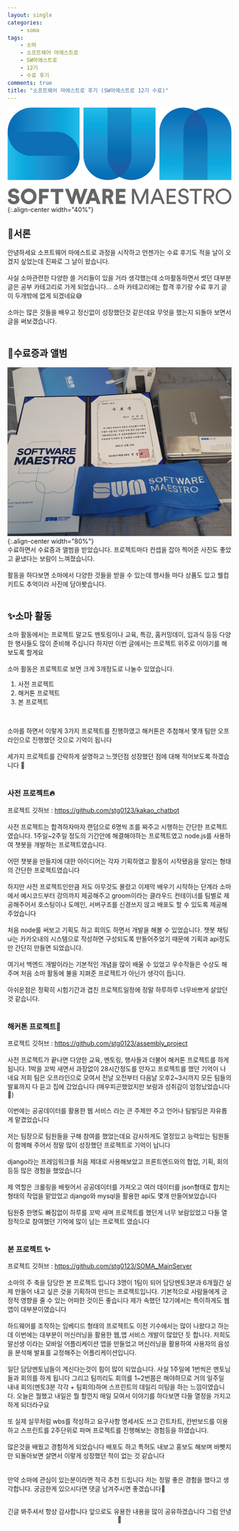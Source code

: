 ```yaml
---
layout: single
categories:
    - soma
tags:
    - 소마
    - 소프트웨어 마에스트로
    - SW마에스트로
    - 12기
    - 수료 후기
comments: true
title: "소프트웨어 마에스트로 후기 (SW마에스트로 12기 수료)"
---
```


![image](/assets/images/soma/somalogo2.png){:.align-center width="40%"}

## 📖서론
안녕하세요 소프트웨어 마에스트로 과정을 시작하고 언젠가는 수료 후기도 적을 날이 오겠지 싶었는데 진짜로 그 날이 왔습니다.<br>
<br>
사실 소마관련한 다양한 쓸 거리들이 있을 거라 생각했는데 소마활동하면서 썻던 대부분 글은 공부 카테고리로 가게 되었습니다... 소마 카테고리에는 합격 후기랑 수료 후기 글이 두개밖에 없게 되겠네요😅<br>
<br>
소마는 많은 것들을 배우고 정신없이 성장했던것 같은데요 무엇을 했는지 되돌아 보면서 글을 써보겠습니다.<br>
<br>

## 👏수료증과 앨범
![image](/assets/images/soma/soma_end1.jpeg){:.align-center width="80%"}
<br>
수료하면서 수료증과 앨범을 받았습니다. 프로젝트마다 컨셉을 잡아 찍어준 사진도 좋았고 끝냈다는 보람이 느껴졌습니다.<br>
<br>
활동을 하다보면 소마에서 다양한 것들을 받을 수 있는데 행사들 마다 상품도 있고 웰컴 키트도 추억이라 사진에 담아봣습니다.<br>
<br>

## ✨소마 활동
소마 활동에서는 프로젝트 말고도 멘토링이나 교육, 특강, 홈커밍데이, 입과식 등등 다양한 행사들도 많이 준비해 주십니다 하지만 이번 글에서는 프로젝트 위주로 이야기를 해보도록 할게요<br>
<br>
소마 활동은 프로젝트로 보면 크게 3개정도로 나눌수 있었습니다.<br>

1. 사전 프로젝트
2. 해커톤 프로젝트
3. 본 프로젝트<br>
<br>
  

소마를 하면서 이렇게 3가지 프로젝트를 진행하였고 해커톤은 추첨해서 몇개 팀만 오프라인으로 진행했던 것으로 기억이 됩니다<br>
<br>
세가지 프로젝트를 간략하게 설명하고 느꼇던점 성장했던 점에 대해 적어보도록 하겠습니다 🌟<br>
<br>

### 사전 프로젝트🔥

프로젝트 깃허브 : <a href="https://github.com/stg0123/kakao_chatbot" target="_blank">https://github.com/stg0123/kakao_chatbot</a><br>
<br>
사전 프로젝트는 합격하자마자 랜덤으로 6명씩 조를 짜주고 시행하는 간단한 프로젝트 였습니다. 1주일~2주일 정도의 기간안에 해결해야하는 프로젝트였고 node.js를 사용하여 챗봇을 개발하는 프로젝트였습니다.<br>
<br>
어떤 챗봇을 만들지에 대한 아이디어는 각자 기획하였고 활동이 시작됐음을 알리는 형태의 간단한 프로젝트였습니다<br>
<br>
하지만 사전 프로젝트인만큼 저도 아무것도 몰랐고 이제막 배우기 시작하는 단계라 소마에서 예시코드부터 강의까지 제공해주고 groom이라는 클라우드 컨테이너를 팀별로 제공해주어서 호스팅이나 도메인, 서버구조를 신경쓰지 않고 배포도 할 수 있도록 제공해 주었습니다<br>
<br>
처음 node를 써보고 기획도 하고 회의도 하면서 개발을 해볼 수 있었습니다. 챗봇 채팅 ui는 카카오내의 시스템으로 작성하면 구성되도록 만들어주었기 때문에 기획과 api정도만 간단히 만들면 되었습니다.<br>
<br>
여기서 백엔드 개발이라는 기본적인 개념을 많이 배울 수 있었고 우수작들은 수상도 해주며 처음 소마 활동에 불을 지펴준 프로젝트가 아닌가 생각이 듭니다.<br>
<br>
아쉬운점은 정확히 시험기간과 겹친 프로젝트일정에 정말 하루하루 너무바쁘게 살았던것 같습니다.<br>
<br>

### 해커톤 프로젝트🔎

프로젝트 깃허브 : <a href="https://github.com/stg0123/assembly_project" target="_blank">https://github.com/stg0123/assembly_project</a><br>
<br>
사전 프로젝트가 끝나면 다양한 교육, 멘토링, 행사들과 더불어 해커톤 프로젝트를 하게 됩니다. 1박을 꼬박 새면서 과장없이 28시간정도를 안자고 프로젝트를 했던 기억이 나네요 저희 팀은 오프라인으로 모여서 전날 오전부터 다음날 오후2~3시까지 모든 팀들의 발표까지 다 듣고 집에 갔었습니다 (매우피곤했었지만 보람과 성취감이 엄청났었습니다🙌)<br>
<br>
이번에는 공공데이터를 활용한 웹 서비스 라는 큰 주제만 주고 언어나 팀빌딩은 자유롭게 맡겼었습니다<br>
<br>
저는 팀장으로 팀원들을 구해 참여를 했었는데요 감사하게도 열정있고 능력있는 팀원들이 함께해 주어서 정말 많이 성장했던 프로젝트로 기억이 납니다<br>
<br>
django라는 프레임워크를 처음 제대로 사용해보았고 프론트엔드와의 협업, 기획, 회의 등등 많은 경험을 했었습니다<br>
<br>
제 역할은 크롤링을 배웟어서 공공데이터를 가져오고 여러 데이터를 json형태로 합치는 형태의 작업을 맡았었고 django와 mysql을 활용한 api도 몇개 만들어보았습니다<br>
<br>
팀원중 한명도 빠짐없이 하루를 꼬박 새며 프로젝트를 했던게 너무 보람있었고 다들 열정적으로 참여했던 기억에 많이 남는 프로젝트 였습니다<br>
<br>

### 본 프로젝트 ✨

프로젝트 깃허브 : <a href="https://github.com/stg0123/SOMA_MainServer" target="_blank">https://github.com/stg0123/SOMA_MainServer</a><br>
<br>
소마의 주 축을 담당한 본 프로젝트 입니다 3명이 1팀이 되어 담당멘토3분과 6개월간 실제 만들어 내고 싶은 것을 기획하여 만드는 프로젝트입니다. 기본적으로 사람들에게 긍정적 영향을 줄 수 있는 어떠한 것이든 좋습니다 제가 속했던 12기에서는 특이하게도 웹 앱이 대부분이였습니다<br>
<br>
하드웨어를 조작하는 임베디드 형태의 프로젝트도 이전 기수에서는 많이 나왔다고 하는데 이번에는 대부분이 머신러닝을 활용한 웹,앱 서비스 개발이 많았던 듯 합니다. 저희도 말선생 이라는 모바일 어플리케이션 앱을 만들었고 머신러닝을 활용하여 사용자의 음성을 분석해 발표를 교정해주는 어플리케이션입니다.<br>
<br>
일단 담당멘토님들이 계신다는것이 힘이 많이 되었습니다. 사실 1주일에 1번씩은 멘토님들과 회의를 하게 됩니다 그리고 팀끼리도 회의를 1~2번쯤은 해야하므로 거의 일주일 내내 회의(멘토3분 각각 + 팀회의)하며 스프린트의 데일리 미팅을 하는 느낌이였습니다. 오늘은 뭘했고 내일은 뭘 할껀지 매일 모여서 이야기를 하다보면 다들 열정을 가지고 하게 되더라구요<br>
<br>
또 실제 실무처럼 wbs를 작성하고 요구사항 명세서도 쓰고 간트차트, 칸반보드를 이용하고 스프린트를 2주단위로 파며 프로젝트를 진행해보는 경험등을 하였습니다.<br>
<br>
많은것을 배웠고 경험하게 되었습니다 배포도 하고 특허도 내보고 홍보도 해보며 바빳지만 되돌아보면 살면서 이렇게 성장했던 적이 없는 것 같습니다<br>
<br>
<br>
만약 소마에 관심이 있는분이라면 적극 추천 드립니다 저는 정말 좋은 경험을 했다고 생각합니다. 궁금한게 있으시다면 댓글 남겨주시면 좋겠습니다💫<br>
<br>
<center>긴글 봐주셔서 항상 감사합니다 앞으로도 유용한 내용을 많이 공유하겠습니다 그럼 안녕 👋</center>